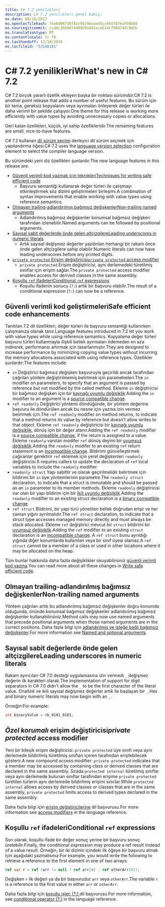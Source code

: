 ```yaml
---
title: C# 7.2 yenilikleri
description: C# 7.2 yenilikleri genel bakış.
ms.date: 08/16/2017
ms.openlocfilehash: 7ee6d06750f82c9529beaed3cc665f876af08888
ms.sourcegitcommit: ccd8c36b0d74d99291d41aceb14cf98d74dc9d2b
ms.translationtype: MT
ms.contentlocale: tr-TR
ms.lasthandoff: 12/10/2018
ms.locfileid: "53148181"
---
```

# <a name="whats-new-in-c-72"></a><span data-ttu-id="5913c-103">C# 7.2 yenilikleri</span><span class="sxs-lookup"><span data-stu-id="5913c-103">What's new in C# 7.2</span></span>

<span data-ttu-id="5913c-104">C# 7.2 birçok yararlı özellik ekleyen başka bir noktası sürümdür.</span><span class="sxs-lookup"><span data-stu-id="5913c-104">C# 7.2 is another point release that adds a number of useful features.</span></span>
<span data-ttu-id="5913c-105">Bu sürüm için bir tema, gereksiz kopyalarını veya ayırmaları önleyerek değer türleri ile daha verimli bir şekilde çalışıyor.</span><span class="sxs-lookup"><span data-stu-id="5913c-105">One theme for this release is working more efficiently with value types by avoiding unnecessary copies or allocations.</span></span> 

<span data-ttu-id="5913c-106">Geri kalan özellikleri, küçük, iyi sahip özellikleridir.</span><span class="sxs-lookup"><span data-stu-id="5913c-106">The remaining features are small, nice-to-have features.</span></span>

<span data-ttu-id="5913c-107">C# 7.2 kullanan [dil sürüm seçimi](../language-reference/configure-language-version.md) derleyici dil sürüm seçmek için yapılandırma öğesi.</span><span class="sxs-lookup"><span data-stu-id="5913c-107">C# 7.2 uses the [language version selection](../language-reference/configure-language-version.md) configuration element to select the compiler language version.</span></span>

<span data-ttu-id="5913c-108">Bu sürümdeki yeni diz özellikleri şunlardır:</span><span class="sxs-lookup"><span data-stu-id="5913c-108">The new language features in this release are:</span></span>

* [<span data-ttu-id="5913c-109">Güvenli verimli kod yazmak için teknikleri</span><span class="sxs-lookup"><span data-stu-id="5913c-109">Techniques for writing safe efficient code</span></span>](#safe-efficient-code-enhancements)
  - <span data-ttu-id="5913c-110">Başvuru semantiği kullanarak değer türleri ile çalışmayı etkinleştirmek söz dizimi geliştirmeleri birleşimi.</span><span class="sxs-lookup"><span data-stu-id="5913c-110">A combination of syntax improvements that enable working with value types using reference semantics.</span></span>
* [<span data-ttu-id="5913c-111">Olmayan trailing-adlandırılmış bağımsız değişkenler</span><span class="sxs-lookup"><span data-stu-id="5913c-111">Non-trailing named arguments</span></span>](#non-trailing-named-arguments)
  - <span data-ttu-id="5913c-112">Adlandırılmış bağımsız değişkenler konumsal bağımsız değişken tarafından izlenebilir.</span><span class="sxs-lookup"><span data-stu-id="5913c-112">Named arguments can be followed by positional arguments.</span></span>
* [<span data-ttu-id="5913c-113">Sayısal sabit değerlerde önde gelen altçizgilere</span><span class="sxs-lookup"><span data-stu-id="5913c-113">Leading underscores in numeric literals</span></span>](#leading-underscores-in-numeric-literals)
  - <span data-ttu-id="5913c-114">Artık sayısal değişmez değerler yazdırılan herhangi bir rakam önce önde gelen altçizgilere sahip olabilir.</span><span class="sxs-lookup"><span data-stu-id="5913c-114">Numeric literals can now have leading underscores before any printed digits.</span></span>
* [<span data-ttu-id="5913c-115">`private protected` Erişim değiştiricisi</span><span class="sxs-lookup"><span data-stu-id="5913c-115">`private protected` access modifier</span></span>](#private-protected-access-modifier)
  - <span data-ttu-id="5913c-116">`private protected` Erişim değiştiricisi, aynı derlemedeki türetilmiş sınıflar için erişim sağlar.</span><span class="sxs-lookup"><span data-stu-id="5913c-116">The `private protected` access modifier enables access for derived classes in the same assembly.</span></span>
* [<span data-ttu-id="5913c-117">Koşullu `ref` ifadeleri</span><span class="sxs-lookup"><span data-stu-id="5913c-117">Conditional `ref` expressions</span></span>](#conditional-ref-expressions)
  - <span data-ttu-id="5913c-118">Koşullu ifadenin sonucu (`?:`) artık bir başvuru olabilir.</span><span class="sxs-lookup"><span data-stu-id="5913c-118">The result of a conditional expression (`?:`) can now be a reference.</span></span>

## <a name="safe-efficient-code-enhancements"></a><span data-ttu-id="5913c-119">Güvenli verimli kod geliştirmeleri</span><span class="sxs-lookup"><span data-stu-id="5913c-119">Safe efficient code enhancements</span></span>

<span data-ttu-id="5913c-120">Tanıtılan 7.2 dil özellikleri, değer türleri ile başvuru semantiği kullanırken çalışmanıza olanak tanır.</span><span class="sxs-lookup"><span data-stu-id="5913c-120">Language features introduced in 7.2 let you work with value types while using reference semantics.</span></span> <span data-ttu-id="5913c-121">Kopyalama değer türleri başvuru türleri kullanmayla ilişkili bellek ayırmaları ödemeden en aza indirerek, performansı artırmak için tasarlanmıştır.</span><span class="sxs-lookup"><span data-stu-id="5913c-121">They are designed to increase performance by minimizing copying value types without incurring the memory allocations associated with using reference types.</span></span> <span data-ttu-id="5913c-122">Özellikler şunlardır:</span><span class="sxs-lookup"><span data-stu-id="5913c-122">The features include:</span></span>

 - <span data-ttu-id="5913c-123">`in` Değiştirici bağımsız değişken başvuruyla geçirildi ancak tarafından çağrılan yöntem değiştirilmemiş belirtmek için parametreleri.</span><span class="sxs-lookup"><span data-stu-id="5913c-123">The `in` modifier on parameters, to specify that an argument is passed by reference but not modified by the called method.</span></span> <span data-ttu-id="5913c-124">Ekleme `in` değiştiricisi bir bağımsız değişken için bir [kaynağı uyumlu değişiklik](version-update-considerations.md#source-compatible-changes).</span><span class="sxs-lookup"><span data-stu-id="5913c-124">Adding the `in` modifier to an argument is a [source compatible change](version-update-considerations.md#source-compatible-changes).</span></span>
 - <span data-ttu-id="5913c-125">`ref readonly` Değiştirici yöntemi döndüğünde, bir yöntem değerine başvuru ile döndürülen ancak bu nesne için yazma izin vermez belirtmek için.</span><span class="sxs-lookup"><span data-stu-id="5913c-125">The `ref readonly` modifier on method returns, to indicate that a method returns its value by reference but doesn't allow writes to that object.</span></span> <span data-ttu-id="5913c-126">Ekleme `ref readonly` değiştiricisi bir [kaynağı uyumlu değişiklik](version-update-considerations.md#source-compatible-changes), dönüş için bir değer atanır.</span><span class="sxs-lookup"><span data-stu-id="5913c-126">Adding the `ref readonly` modifier is a [source compatible change](version-update-considerations.md#source-compatible-changes), if the return is assigned to a value.</span></span> <span data-ttu-id="5913c-127">Ekleme `readonly` varolan modifer `ref` dönüş deyimi bir [uyumsuz değişiklik](version-update-considerations.md#incompatible-changes).</span><span class="sxs-lookup"><span data-stu-id="5913c-127">Adding the `readonly` modifer to an existing `ref` return statement is an [incompatible change](version-update-considerations.md#incompatible-changes).</span></span> <span data-ttu-id="5913c-128">Bildirimi güncelleştirmek çağıranlar gerektirir `ref` eklemek için yerel değişkenleri `readonly` değiştiricisi.</span><span class="sxs-lookup"><span data-stu-id="5913c-128">It requires callers to update the declaration of `ref` local variables to include the `readonly` modifier.</span></span>
 - <span data-ttu-id="5913c-129">`readonly struct` Yapı sabittir ve olarak geçirilmelidir belirtmek için bildirimi bir `in` üye yöntemlerinin parametre.</span><span class="sxs-lookup"><span data-stu-id="5913c-129">The `readonly struct` declaration, to indicate that a struct is immutable and should be passed as an `in` parameter to its member methods.</span></span> <span data-ttu-id="5913c-130">Ekleme `readonly` değiştiricisi var olan bir yapı bildirim için bir [ikili uyumlu değişiklik](version-update-considerations.md#binary-compatible-changes).</span><span class="sxs-lookup"><span data-stu-id="5913c-130">Adding the `readonly` modifier to an existing struct declaration is a [binary compatible change](version-update-considerations.md#binary-compatible-changes).</span></span>
 - <span data-ttu-id="5913c-131">`ref struct` Bildirimi, bir yapı türü yönetilen bellek doğrudan erişir ve her zaman yığını ayrılmalıdır.</span><span class="sxs-lookup"><span data-stu-id="5913c-131">The `ref struct` declaration, to indicate that a struct type accesses managed memory directly and must always be stack allocated.</span></span> <span data-ttu-id="5913c-132">Ekleme `ref` değiştirici mevcut bir `struct` bildirimi bir [uyumsuz değişiklik](version-update-considerations.md#incompatible-changes).</span><span class="sxs-lookup"><span data-stu-id="5913c-132">Adding the `ref` modifier to an existing `struct` declaration is an [incompatible change](version-update-considerations.md#incompatible-changes).</span></span> <span data-ttu-id="5913c-133">A `ref struct` bunu ayrıldığı yığında diğer konumlarda kullanılan veya bir sınıf üyesi olamaz.</span><span class="sxs-lookup"><span data-stu-id="5913c-133">A `ref struct` cannot be a member of a class or used in other locations where it may be allocated on the heap.</span></span>

<span data-ttu-id="5913c-134">Tüm bunlar hakkında daha fazla değişiklikler okuyabilirsiniz [güvenli verimli kod yazma](../write-safe-efficient-code.md).</span><span class="sxs-lookup"><span data-stu-id="5913c-134">You can read more about all these changes in [Write safe efficient code](../write-safe-efficient-code.md).</span></span>

## <a name="non-trailing-named-arguments"></a><span data-ttu-id="5913c-135">Olmayan trailing-adlandırılmış bağımsız değişkenler</span><span class="sxs-lookup"><span data-stu-id="5913c-135">Non-trailing named arguments</span></span>

<span data-ttu-id="5913c-136">Yöntem çağrıları artık bu adlandırılmış bağımsız değişkenler doğru konumda olduğunda, önünde konumsal bağımsız değişkenler adlandırılmış bağımsız değişkenler kullanabilirsiniz.</span><span class="sxs-lookup"><span data-stu-id="5913c-136">Method calls may now use named arguments that precede positional arguments when those named arguments are in the correct positions.</span></span> <span data-ttu-id="5913c-137">Daha fazla bilgi için [adlandırılmış ve isteğe bağlı bağımsız değişkenler](../programming-guide/classes-and-structs/named-and-optional-arguments.md).</span><span class="sxs-lookup"><span data-stu-id="5913c-137">For more information see [Named and optional arguments](../programming-guide/classes-and-structs/named-and-optional-arguments.md).</span></span>

## <a name="leading-underscores-in-numeric-literals"></a><span data-ttu-id="5913c-138">Sayısal sabit değerlerde önde gelen altçizgilere</span><span class="sxs-lookup"><span data-stu-id="5913c-138">Leading underscores in numeric literals</span></span>

<span data-ttu-id="5913c-139">Rakam ayırıcıları C# 7.0 desteği uygulamasına izin vermedi `_` değişmez değerin ilk karakteri olarak.</span><span class="sxs-lookup"><span data-stu-id="5913c-139">The implementation of support for digit separators in C# 7.0 didn't allow the `_` to be the first character of the literal value.</span></span> <span data-ttu-id="5913c-140">Onaltılık ve ikili sayısal değişmez değerler artık ile başlayan bir `_`.</span><span class="sxs-lookup"><span data-stu-id="5913c-140">Hex and binary numeric literals may now begin with an `_`.</span></span> 

<span data-ttu-id="5913c-141">Örneğin:</span><span class="sxs-lookup"><span data-stu-id="5913c-141">For example:</span></span>

```csharp
int binaryValue = 0b_0101_0101;
```

## <a name="private-protected-access-modifier"></a><span data-ttu-id="5913c-142">_Özel korumalı_ erişim değiştiricisi</span><span class="sxs-lookup"><span data-stu-id="5913c-142">_private protected_ access modifier</span></span>

<span data-ttu-id="5913c-143">Yeni bir bileşik erişim değiştiricisi: `private protected` üye sınıfı veya aynı derlemede bildirilmiş türetilmiş sınıfları içeren tarafından erişilebilecek gösterir.</span><span class="sxs-lookup"><span data-stu-id="5913c-143">A new compound access modifier: `private protected` indicates that a member may be accessed by containing class or derived classes that are declared in the same assembly.</span></span> <span data-ttu-id="5913c-144">Sırada `protected internal` türetilmiş sınıflar veya aynı derlemede bulunan sınıflar tarafından erişime `private protected` türetilen türlerin aynı derlemede bildirilmiş erişimi sınırlar.</span><span class="sxs-lookup"><span data-stu-id="5913c-144">While `protected internal` allows access by derived classes or classes that are in the same assembly, `private protected` limits access to derived types declared in the same assembly.</span></span>

<span data-ttu-id="5913c-145">Daha fazla bilgi için [erişim değiştiricilerine](../language-reference/keywords/access-modifiers.md) dil başvurusu.</span><span class="sxs-lookup"><span data-stu-id="5913c-145">For more information see [access modifiers](../language-reference/keywords/access-modifiers.md) in the language reference.</span></span>

## <a name="conditional-ref-expressions"></a><span data-ttu-id="5913c-146">Koşullu `ref` ifadeleri</span><span class="sxs-lookup"><span data-stu-id="5913c-146">Conditional `ref` expressions</span></span>

<span data-ttu-id="5913c-147">Son olarak, koşullu ifade bir değer sonuç yerine bir başvuru sonuç üretebilir.</span><span class="sxs-lookup"><span data-stu-id="5913c-147">Finally, the conditional expression may produce a ref result instead of a value result.</span></span> <span data-ttu-id="5913c-148">Örneğin, bir iki dizinin içindeki ilk öğeye bir başvuru almak için aşağıdaki yazmalısınız:</span><span class="sxs-lookup"><span data-stu-id="5913c-148">For example, you would write the following to retrieve a reference to the first element in one of two arrays:</span></span>

```csharp
ref var r = ref (arr != null ? ref arr[0] : ref otherArr[0]);
```

<span data-ttu-id="5913c-149">Değişken `r` ilk değeri ya da bir başvurudur `arr` veya `otherArr`.</span><span class="sxs-lookup"><span data-stu-id="5913c-149">The variable `r` is a reference to the first value in either `arr` or `otherArr`.</span></span>

<span data-ttu-id="5913c-150">Daha fazla bilgi için [koşullu işleç (?:) ](../language-reference/operators/conditional-operator.md) dil başvurusu.</span><span class="sxs-lookup"><span data-stu-id="5913c-150">For more information, see [conditional operator (?:)](../language-reference/operators/conditional-operator.md) in the language reference.</span></span>
